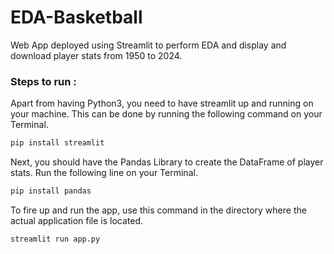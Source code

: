 # EDA-Basketball
Web App deployed using Streamlit to perform EDA and display and download player stats from 1950 to 2024.

### Steps to run :

Apart from having Python3, you need to have streamlit up and running on your machine. This can be done by running the following command on your Terminal.

```bash
pip install streamlit
```

Next, you should have the Pandas Library to create the DataFrame of player stats. Run the following line on your Terminal.

```bash
pip install pandas
```

To fire up and run the app, use this command in the directory where the actual application file is located.

```bash
streamlit run app.py
```
